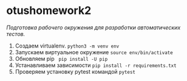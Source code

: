 # otushomework2

*Подготовка рабочего окружения для разработки автоматических тестов.*

1. Создаем virtualenv. ```python3 -m venv env```
2. Запускаем виртуальное окружение 
```source env/bin/activate ```
3. Обновляем pip
``` pip install -U pip```
4. Устанавливаем зависимости
``` pip install -r requirements.txt ```
5. Проверяем установку pytest командой
``` pytest ```